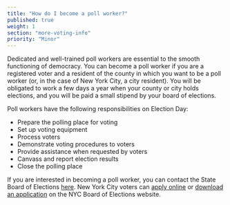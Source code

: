 ```yaml
---
title: "How do I become a poll worker?"
published: true
weight: 1
section: "more-voting-info"
priority: "Minor"
---
```

Dedicated and well-trained poll workers are essential to the smooth functioning of democracy. You can become a poll worker if you are a registered voter and a resident of the county in which you want to be a poll worker (or, in the case of New York City, a city resident). You will be obligated to work a few days a year when your county or city holds elections, and you will be paid a small stipend by your board of elections.  

Poll workers have the following responsibilities on Election Day:  
- Prepare the polling place for voting  
- Set up voting equipment  
- Process voters  
- Demonstrate voting procedures to voters  
- Provide assistance when requested by voters  
- Canvass and report election results  
- Close the polling place  

If you are interested in becoming a poll worker, you can contact the State Board of Elections [here](http://www.elections.ny.gov/BecomePollworker.html). New York City voters can [apply online](https://nyc.electiondayworker.com/r/rA_4yzXNYkmL7ahEXYi0dw#.V1HNfvkrKUk) or [download an application](http://vote.nyc.ny.us/downloads/pdf/forms/boe/pollworkers/PollworkerApplication.pdf) on the NYC Board of Elections website.  

